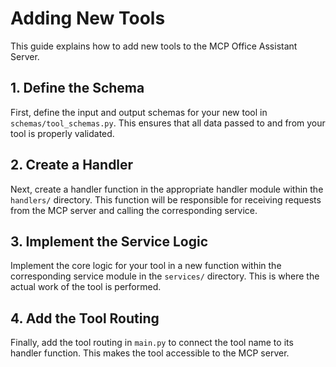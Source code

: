 # Adding New Tools

This guide explains how to add new tools to the MCP Office Assistant Server.

## 1. Define the Schema

First, define the input and output schemas for your new tool in `schemas/tool_schemas.py`. This ensures that all data passed to and from your tool is properly validated.

## 2. Create a Handler

Next, create a handler function in the appropriate handler module within the `handlers/` directory. This function will be responsible for receiving requests from the MCP server and calling the corresponding service.

## 3. Implement the Service Logic

Implement the core logic for your tool in a new function within the corresponding service module in the `services/` directory. This is where the actual work of the tool is performed.

## 4. Add the Tool Routing

Finally, add the tool routing in `main.py` to connect the tool name to its handler function. This makes the tool accessible to the MCP server.